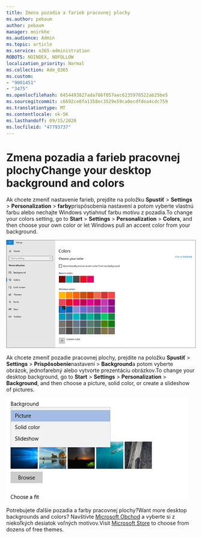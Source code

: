 ```yaml
---
title: Zmena pozadia a farieb pracovnej plochy
ms.author: pebaum
author: pebaum
manager: mnirkhe
ms.audience: Admin
ms.topic: article
ms.service: o365-administration
ROBOTS: NOINDEX, NOFOLLOW
localization_priority: Normal
ms.collection: Adm_O365
ms.custom:
- "9001451"
- "3475"
ms.openlocfilehash: 6454493827ada786f057aec6235978522ab25be5
ms.sourcegitcommit: c6692ce0fa1358ec3529e59ca0ecdfdea4cdc759
ms.translationtype: MT
ms.contentlocale: sk-SK
ms.lasthandoff: 09/15/2020
ms.locfileid: "47793737"
---
```

# <a name="change-your-desktop-background-and-colors"></a><span data-ttu-id="80182-102">Zmena pozadia a farieb pracovnej plochy</span><span class="sxs-lookup"><span data-stu-id="80182-102">Change your desktop background and colors</span></span>

<span data-ttu-id="80182-103">Ak chcete zmeniť nastavenie farieb, prejdite na položku **Spustiť**  >  **Settings**  >  **Personalization**  >  **farby**prispôsobenia nastavení a potom vyberte vlastnú farbu alebo nechajte Windows vytiahnuť farbu motívu z pozadia.</span><span class="sxs-lookup"><span data-stu-id="80182-103">To change your colors setting, go to **Start** > **Settings** > **Personalization** > **Colors**, and then choose your own color or let Windows pull an accent color from your background.</span></span>

![Prispôsobte si farby vo Windowse.](media/windows-personalization-colors.png)

<span data-ttu-id="80182-105">Ak chcete zmeniť pozadie pracovnej plochy, prejdite na položku **Spustiť**  >  **Settings**  >  **Prispôsobenie**nastavení  >  **Background**a potom vyberte obrázok, jednofarebný alebo vytvorte prezentáciu obrázkov.</span><span class="sxs-lookup"><span data-stu-id="80182-105">To change your desktop background, go to **Start** > **Settings** > **Personalization** > **Background**, and then choose a picture, solid color, or create a slideshow of pictures.</span></span> 

![Zmeňte pozadie pracovnej plochy Windowsu.](media/windows-desktop-background.png)

<span data-ttu-id="80182-107">Potrebujete ďalšie pozadia a farby pracovnej plochy?</span><span class="sxs-lookup"><span data-stu-id="80182-107">Want more desktop backgrounds and colors?</span></span> <span data-ttu-id="80182-108">Navštívte [Microsoft Obchod](https://www.microsoft.com/store/collections/windowsthemes) a vyberte si z niekoľkých desiatok voľných motívov.</span><span class="sxs-lookup"><span data-stu-id="80182-108">Visit [Microsoft Store](https://www.microsoft.com/store/collections/windowsthemes) to choose from dozens of free themes.</span></span>

